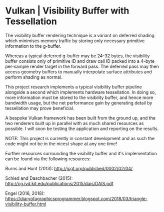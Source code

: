 # Vulkan | Visibility Buffer with Tessellation

The visibility buffer rendering technique is a variant on deferred shading which minimises memory traffic by storing only necessary
primitive information to the g-buffer. 

Whereas a typical deferred g-buffer may be 24-32 bytes, the visibility buffer consists only of primitive ID and draw call ID packed into
a 4-byte per-sample render target in the forward pass. The deferred pass may then access geometry buffers to manually interpolate surface attributes and perform shading as normal. 

This project research implements a typical visibility buffer pipeline alongside a second which implements hardware tessellation.
In doing so, more information must be stored to the visibility buffer, and hence more bandwidth usage, but the net performance gain 
by generating detail by tessellation may prove beneficial. 

A bespoke Vulkan framework has been built from the ground up, and the two renderers built up in parallel with as much shared resources as possible. I will soon be testing the application and reporting on the results.

NOTE: This project is currently in constant development and as such the code might not be in the nicest shape at any one time!

Further resources surrounding the visibility buffer and it's implementation can be found via the following resources:

Burns and Hunt (2013): http://jcgt.org/published/0002/02/04/

Schied and Daschbacher (2015): http://cg.ivd.kit.edu/publications/2015/dais/DAIS.pdf

Engel (2016, 2018): https://diaryofagraphicsprogrammer.blogspot.com/2018/03/triangle-visibility-buffer.html
